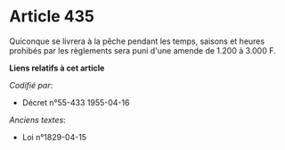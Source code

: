 # Article 435

Quiconque se livrera à la pêche pendant les temps, saisons et heures prohibés par les règlements sera puni d'une amende de
1.200 à 3.000 F.

**Liens relatifs à cet article**

_Codifié par_:

  - Décret n°55-433 1955-04-16

_Anciens textes_:

  - Loi n°1829-04-15
